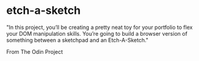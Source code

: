 # etch-a-sketch

"In this project, you’ll be creating a pretty neat toy for your portfolio to flex your DOM manipulation skills. You’re going to build a browser version of something between a sketchpad and an Etch-A-Sketch."

From The Odin Project
